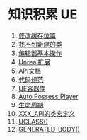 # 知识积累 UE

1. [修改缓存位置](修改缓存位置.md)
2. [找不到新建的类](找不到新建的类.md)
3. [编辑器基本操作](编辑器基本操作.md)
4. [Unreal扩展](Unreal扩展.md)
5. [API文档](API/_API.md)
6. [代码规范](代码规范.md)
7. [UE容器库](UE容器库.md)
8. [Auto Possess Player](AutoPossessPlayer.md)
9. [生命周期](生命周期.md)
10. [XXX_API的类宏定义](XXX_API的类宏定义.md)
11. [UCLASS()](UCLASS().md)
12. [GENERATED_BODY()](GENERATED_BODY().md)